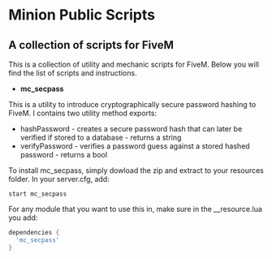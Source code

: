 # Minion Public Scripts
## A collection of scripts for FiveM

This is a collection of utility and mechanic scripts for FiveM. Below you will find the list of scripts and instructions.

* **mc_secpass**

This is a utility to introduce cryptographically secure password hashing to FiveM. I contains two utility method exports:

* hashPassword - creates a secure password hash that can later be verified if stored to a database - returns a string
* verifyPassword - verifies a password guess against a stored hashed password - returns a bool

To install mc_secpass, simply dowload the zip and extract to your resources folder.
In your server.cfg, add:

`start mc_secpass`

For any module that you want to use this in, make sure in the __resource.lua you add:
```lua 
dependencies {
  'mc_secpass'
}
```
